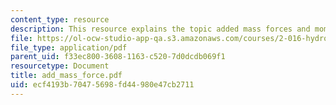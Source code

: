 ```yaml
---
content_type: resource
description: This resource explains the topic added mass forces and moments.
file: https://ol-ocw-studio-app-qa.s3.amazonaws.com/courses/2-016-hydrodynamics-13-012-fall-2005/ecf4193b70475698fd44980e47cb2711_add_mass_force.pdf
file_type: application/pdf
parent_uid: f33ec800-3608-1163-c520-7d0dcdb069f1
resourcetype: Document
title: add_mass_force.pdf
uid: ecf4193b-7047-5698-fd44-980e47cb2711
---
```

